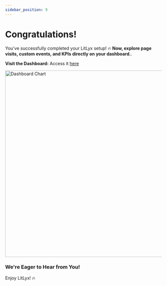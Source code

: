 ```yaml
---
sidebar_position: 9
---
```


#  Congratulations!

You've successfully completed your LitLyx setup! 🔥 **Now, explore page visits, custom events, and KPIs directly on your dashboard.**.

**Visit the Dashboard:** Access it [here](http://dashboard.litlyx.com)


<img src="/img/dchart.jpg" alt="Dashboard Chart" width="600"/>

###  We're Eager to Hear from You!

Enjoy LitLyx! 🔥

